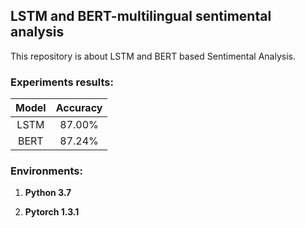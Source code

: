## LSTM and BERT-multilingual sentimental analysis
<p>This repository is about LSTM and BERT based Sentimental Analysis.
</p>


### Experiments results:
| <b>Model | <b> Accuracy |
|:--------:|:------------:| 
|   LSTM   |    87.00%    |
|   BERT   |    87.24%    |


### Environments:
1. <b>Python 3.7</b>


2. <b>Pytorch 1.3.1</b>
